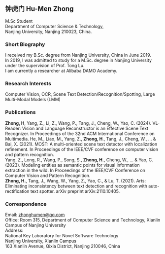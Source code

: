## 钟虎门 Hu-Men Zhong
  M.Sc Student<br>
  Department of Computer Science & Technology,<br>
  Nanjing University, Nanjing 210023, China.<br>

### Short Biography
  I received my B.Sc. degree from Nanjing University, China in June 2019.<br>
  In 2019, I was admitted to study for a M.Sc. degree in Nanjing University under the supervision of Prof. Tong Lu.<br>
  I am currently a researcher at Alibaba DAMO Academy.
  
### Research Interests
  Computer Vision, OCR, Scene Text Detection/Recognition/Spotting, Large Multi-Modal Models (LMM)<br>

### Publications
  **Zhong, H**, Yang, Z., Li, Z., Wang, P., Tang, J., Cheng, W., Yao, C. (2024). VL-Reader: Vision and Language Reconstructor is an Effective Scene Text Recognizer. In Proceedings of the 32nd ACM International Conference on Multimedia.
  He, M., Liao, M., Yang, Z., **Zhong, H**., Tang, J., Cheng, W., ... & Bai, X. (2021). MOST: A multi-oriented scene text detector with localization refinement. In Proceedings of the IEEE/CVF conference on computer vision and pattern recognition.<br>
  Yang, Z., Long, R., Wang, P., Song, S., **Zhong, H.**, Cheng, W., ... & Yao, C. (2023). Modeling entities as semantic points for visual information extraction in the wild. In Proceedings of the IEEE/CVF Conference on Computer Vision and Pattern Recognition.<br>
  **Zhong, H.**, Tang, J., Wang, W., Yang, Z., Yao, C., & Lu, T. (2021). Arts: Eliminating inconsistency between text detection and recognition with auto-rectification text spotter. arXiv preprint arXiv:2110.10405.<br>
  
### Correspondence
  Email: zhonghumen@qq.com<br>
  Office: Room 315, Department of Computer Science and Technology, Xianlin Campus of Nanjing University<br>
  Address:<br> 
  National Key Laboratory for Novel Software Technology<br>
  Nanjing University, Xianlin Campus<br>
  163 Xianlin Avenue, Qixia District, Nanjing 210046, China<br>

